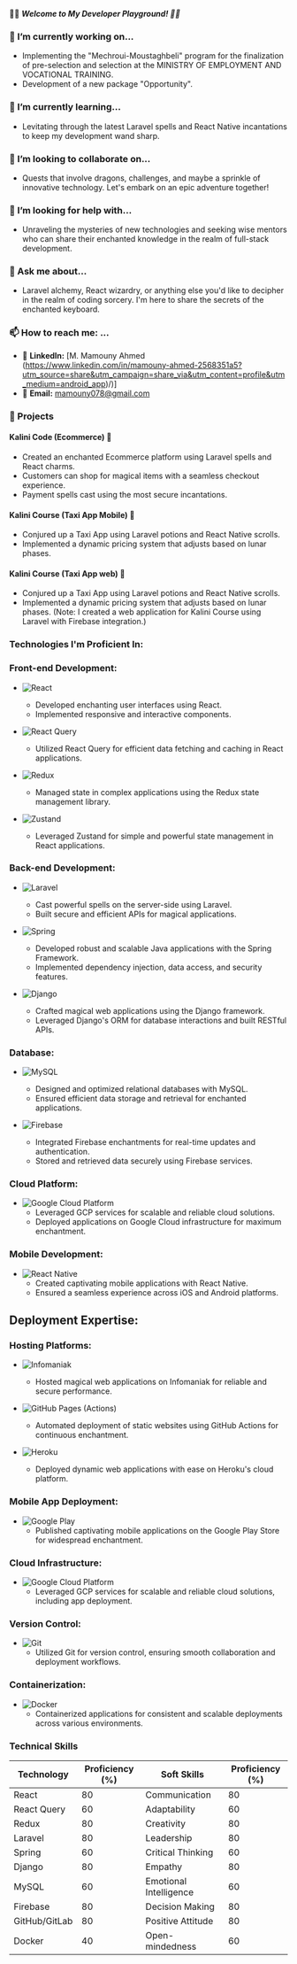 👨‍💻 ***Welcome to My Developer Playground! 🚀✨***

### 🔭 I’m currently working on...
- Implementing the "Mechroui-Moustaghbeli" program for the finalization of pre-selection and selection at the MINISTRY OF EMPLOYMENT AND VOCATIONAL TRAINING.
- Development of a new package "Opportunity".

### 🌱 I’m currently learning...
- Levitating through the latest Laravel spells and React Native incantations to keep my development wand sharp.

### 👯 I’m looking to collaborate on...
- Quests that involve dragons, challenges, and maybe a sprinkle of innovative technology. Let's embark on an epic adventure together!

### 🤔 I’m looking for help with...
- Unraveling the mysteries of new technologies and seeking wise mentors who can share their enchanted knowledge in the realm of full-stack development.

### 💬 Ask me about...
- Laravel alchemy, React wizardry, or anything else you'd like to decipher in the realm of coding sorcery. I'm here to share the secrets of the enchanted keyboard.

### 📫 How to reach me: ...
- 🧙 **LinkedIn:** [M. Mamouny Ahmed (https://www.linkedin.com/in/mamouny-ahmed-2568351a5?utm_source=share&utm_campaign=share_via&utm_content=profile&utm_medium=android_app)/)]
- 📧 **Email:** mamouny078@gmail.com

### 🚀 Projects
#### Kalini Code (Ecommerce) 🛒
- Created an enchanted Ecommerce platform using <i class="fab fa-laravel"></i> Laravel spells and <i class="fab fa-react"></i> React charms.
- Customers can shop for magical items with a seamless checkout experience.
- Payment spells cast using the most secure incantations.

#### Kalini Course (Taxi App Mobile) 🚕
- Conjured up a Taxi App using <i class="fab fa-laravel"></i> Laravel potions and <i class="fab fa-react"></i> React Native scrolls.
- Implemented a dynamic pricing system that adjusts based on lunar phases.

#### Kalini Course (Taxi App web) 🚕
- Conjured up a Taxi App using <i class="fab fa-laravel"></i> Laravel potions and <i class="fab fa-react"></i> React Native scrolls.
- Implemented a dynamic pricing system that adjusts based on lunar phases. (Note: I created a web application for Kalini Course using Laravel with Firebase integration.)

### Technologies I'm Proficient In:
### Front-end Development:
- ![React](https://img.shields.io/badge/-React-blue?style=flat-square&logo=react&logoColor=white)
  - Developed enchanting user interfaces using React.
  - Implemented responsive and interactive components.

- ![React Query](https://img.shields.io/badge/-React_Query-ff4154?style=flat-square&logo=react-query&logoColor=white)
  - Utilized React Query for efficient data fetching and caching in React applications.

- ![Redux](https://img.shields.io/badge/-Redux-purple?style=flat-square&logo=redux&logoColor=white)
  - Managed state in complex applications using the Redux state management library.

- ![Zustand](https://img.shields.io/badge/-Zustand-ffd700?style=flat-square)
  - Leveraged Zustand for simple and powerful state management in React applications.

### Back-end Development:
- ![Laravel](https://img.shields.io/badge/-Laravel-red?style=flat-square&logo=laravel&logoColor=white)
  - Cast powerful spells on the server-side using Laravel.
  - Built secure and efficient APIs for magical applications.

- ![Spring](https://img.shields.io/badge/-Spring-green?style=flat-square&logo=spring&logoColor=white)
  - Developed robust and scalable Java applications with the Spring Framework.
  - Implemented dependency injection, data access, and security features.

- ![Django](https://img.shields.io/badge/-Django-darkgreen?style=flat-square&logo=django&logoColor=white)
  - Crafted magical web applications using the Django framework.
  - Leveraged Django's ORM for database interactions and built RESTful APIs.

### Database:
- ![MySQL](https://img.shields.io/badge/-MySQL-blue?style=flat-square&logo=mysql&logoColor=white)
  - Designed and optimized relational databases with MySQL.
  - Ensured efficient data storage and retrieval for enchanted applications.

- ![Firebase](https://img.shields.io/badge/-Firebase-orange?style=flat-square&logo=firebase&logoColor=white)
  - Integrated Firebase enchantments for real-time updates and authentication.
  - Stored and retrieved data securely using Firebase services.

### Cloud Platform:
- ![Google Cloud Platform](https://img.shields.io/badge/-Google_Cloud_Platform-4285F4?style=flat-square&logo=google-cloud&logoColor=white)
  - Leveraged GCP services for scalable and reliable cloud solutions.
  - Deployed applications on Google Cloud infrastructure for maximum enchantment.

### Mobile Development:
- ![React Native](https://img.shields.io/badge/-React_Native-green?style=flat-square&logo=react&logoColor=white)
  - Created captivating mobile applications with React Native.
  - Ensured a seamless experience across iOS and Android platforms.
 
## Deployment Expertise:

### Hosting Platforms:
- ![Infomaniak](https://img.shields.io/badge/-Infomaniak-008fd5?style=flat-square)
  - Hosted magical web applications on Infomaniak for reliable and secure performance.

- ![GitHub Pages (Actions)](https://img.shields.io/badge/-GitHub_Pages-181717?style=flat-square&logo=github&logoColor=white)
  - Automated deployment of static websites using GitHub Actions for continuous enchantment.

- ![Heroku](https://img.shields.io/badge/-Heroku-430098?style=flat-square&logo=heroku&logoColor=white)
  - Deployed dynamic web applications with ease on Heroku's cloud platform.

### Mobile App Deployment:
- ![Google Play](https://img.shields.io/badge/-Google_Play-3DDC84?style=flat-square&logo=google-play&logoColor=white)
  - Published captivating mobile applications on the Google Play Store for widespread enchantment.

### Cloud Infrastructure:
- ![Google Cloud Platform](https://img.shields.io/badge/-Google_Cloud_Platform-4285F4?style=flat-square&logo=google-cloud&logoColor=white)
  - Leveraged GCP services for scalable and reliable cloud solutions, including app deployment.

### Version Control:
- ![Git](https://img.shields.io/badge/-Git-F05032?style=flat-square&logo=git&logoColor=white)
  - Utilized Git for version control, ensuring smooth collaboration and deployment workflows.

### Containerization:
- ![Docker](https://img.shields.io/badge/-Docker-2496ED?style=flat-square&logo=docker&logoColor=white)
  - Containerized applications for consistent and scalable deployments across various environments.

### Technical Skills
| Technology     | Proficiency (%) | Soft Skills        | Proficiency (%) |
| --------------- | --------------- | ------------------ | --------------- |
| React           | 80              | Communication     | 80              |
| React Query     | 60              | Adaptability       | 60              |
| Redux           | 80              | Creativity         | 80              |
| Laravel         | 80              | Leadership         | 80              |
| Spring          | 60              | Critical Thinking  | 60              |
| Django          | 80              | Empathy            | 80              |
| MySQL           | 60              | Emotional Intelligence | 60         |
| Firebase        | 80              | Decision Making    | 80              |
| GitHub/GitLab   | 80              | Positive Attitude  | 80              |
| Docker          | 40              | Open-mindedness    | 60              |
